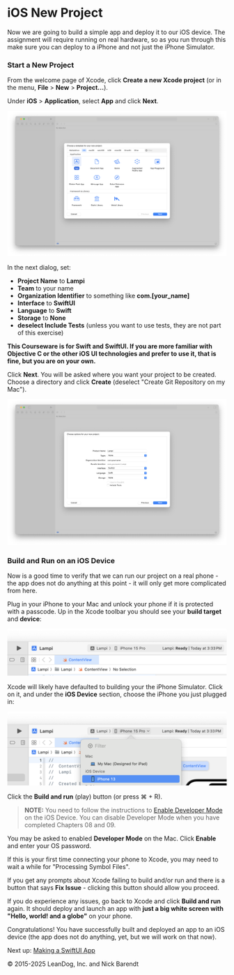 # iOS New Project

Now we are going to build a simple app and deploy it to our iOS device. The assignment will require running on real hardware, so as you run through this make sure you can deploy to a iPhone and not just the iPhone Simulator.

### Start a New Project

From the welcome page of Xcode, click **Create a new Xcode project** (or in the menu, **File** > **New** > **Project...**).

Under **iOS** > **Application**, select **App** and click **Next**.

![](Images/new_project.png)

In the next dialog, set:

* **Project Name** to **Lampi**
* **Team** to your name
* **Organization Identifier** to something like **com.[your_name]**
* **Interface** to **SwiftUI** 
* **Language** to **Swift** 
* **Storage** to **None**
* **deselect Include Tests** (unless you want to use tests, they are not part of this exercise)

**This Courseware is for Swift and SwiftUI. If you are more familiar with Objective C or the other iOS UI technologies and prefer to use it, that is fine, but you are on your own.**

Click **Next**. You will be asked where you want your project to be created. Choose a directory and click **Create** (deselect "Create Git Repository on my Mac").

![](Images/project_settings.png)

### Build and Run on an iOS Device

Now is a good time to verify that we can run our project on a real phone - the app does not do anything at this point - it will only get more complicated from here. 

Plug in your iPhone to your Mac and unlock your phone if it is protected with a passcode. Up in the Xcode toolbar you should see your **build target** and **device**:

![](Images/scheme_and_device.png)

Xcode will likely have defaulted to building your the iPhone Simulator. Click on it, and under the **iOS Device** section, choose the iPhone you just plugged in:

![](Images/real_device.png)

Click the **Build and run** (play) button (or press ⌘ + R).

> **NOTE:** You need to follow the instructions to [Enable Developer Mode](https://developer.apple.com/documentation/xcode/enabling-developer-mode-on-a-device) on the iOS Device.  You can disable Developer Mode when you have completed Chapters 08 and 09.

You may be asked to enabled **Developer Mode** on the Mac. Click **Enable** and enter your OS password.

If this is your first time connecting your phone to Xcode, you may need to wait a while for "Processing Symbol Files".

If you get any prompts about Xcode failing to build and/or run and there is a button that says **Fix Issue** -  clicking this button should allow you proceed.

If you do experience any issues, go back to Xcode and click **Build and run** again. It should deploy and launch an app with **just a big white screen with "Hello, world! and a globe"** on your phone.

Congratulations! You have successfully built and deployed an app to an iOS device (the app does not do anything, yet, but we will work on that now).

Next up: [Making a SwiftUI App](../08.3_Making_a_SwiftUI_App/README.md)

&copy; 2015-2025 LeanDog, Inc. and Nick Barendt
